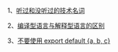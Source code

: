1、[听过和没听过的技术名词](https://github.com/yang1212/collection-about/issues/8)

2、[编译型语言与解释型语言的区别](https://www.tspweb.com/key/%E7%BC%96%E8%AF%91%E8%AF%AD%E8%A8%80.html)

3、[不要使用 export default {a, b, c}](https://zhuanlan.zhihu.com/p/40733281)
